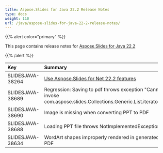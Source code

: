 ```yaml
---
title: Aspose.Slides for Java 22.2 Release Notes
type: docs
weight: 110
url: /java/aspose-slides-for-java-22-2-release-notes/
---
```


{{% alert color="primary" %}} 

This page contains release notes for [Aspose.Slides for Java 22.2](https://repository.aspose.com/list/repo/com/aspose/aspose-slides/22.2/)

{{% /alert %}} 

|**Key**|**Summary**|**Category**|**Related Documentation**|
| :- | :- | :- | :- |
|SLIDESJAVA-38264|[Use Aspose.Slides for Net 22.2 features](/slides/net/aspose-slides-for-net-22-2-release-notes/)|Enhancement||
|SLIDESJAVA-38689|Regression: Saving to pdf throws exception "Cannot invoke com.aspose.slides.Collections.Generic.List.iterator()"|Bug|https://docs.aspose.com/slides/java/manage-fonts/|
|SLIDESJAVA-38690|Image is missing when converting PPT to PDF|Bug|https://docs.aspose.com/slides/java/convert-powerpoint-to-pdf/|
|SLIDESJAVA-38688|Loading PPT file throws NotImplementedException|Bug|https://docs.aspose.com/slides/java/open-presentation/|
|SLIDESJAVA-38634|WordArt shapes improperly rendered in generated PDF|Bug|https://docs.aspose.com/slides/java/convert-powerpoint-to-pdf/|


